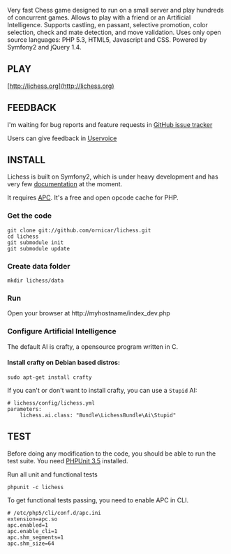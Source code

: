 Very fast Chess game designed to run on a small server and play hundreds of concurrent games.
Allows to play with a friend or an Artificial Intelligence.
Supports castling, en passant, selective promotion, color selection, check and mate detection, and move validation.
Uses only open source languages: PHP 5.3, HTML5, Javascript and CSS.
Powered by Symfony2 and jQuery 1.4.
  
PLAY
----

[http://lichess.org](http://lichess.org)

FEEDBACK
--------

I'm waiting for bug reports and feature requests in [GitHub issue tracker](http://github.com/ornicar/lichess/issues)

Users can give feedback in [Uservoice](http://lichess.uservoice.com/forums/62479-general)

INSTALL
-------

Lichess is built on Symfony2, which is under heavy development and has very few [documentation](http://symfony-reloaded.org/) at the moment.

It requires [APC](http://www.php.net/manual/en/book.apc.php). It's a free and open opcode cache for PHP.

### Get the code

    git clone git://github.com/ornicar/lichess.git
    cd lichess
    git submodule init
    git submodule update

### Create data folder

    mkdir lichess/data

### Run

Open your browser at http://myhostname/index_dev.php

### Configure Artificial Intelligence

The default AI is crafty, a opensource program written in C.

#### Install crafty on Debian based distros:

    sudo apt-get install crafty

If you can't or don't want to install crafty, you can use a `Stupid` AI:

    # lichess/config/lichess.yml
    parameters:
        lichess.ai.class: "Bundle\LichessBundle\Ai\Stupid"

TEST
----

Before doing any modification to the code, you should be able to run the test suite.
You need [PHPUnit 3.5](http://github.com/sebastianbergmann/phpunit) installed.

Run all unit and functional tests

    phpunit -c lichess

To get functional tests passing, you need to enable APC in CLI.

    # /etc/php5/cli/conf.d/apc.ini
    extension=apc.so
    apc.enabled=1  
    apc.enable_cli=1
    apc.shm_segments=1  
    apc.shm_size=64
